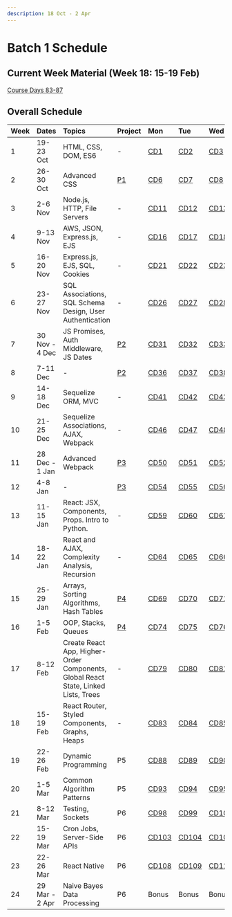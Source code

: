 ```yaml
---
description: 18 Oct - 2 Apr
---
```


# Batch 1 Schedule

## Current Week Material \(Week 18: 15-19 Feb\)

[Course Days 83-87](course-days/85-112.md#cd85)

## Overall Schedule

| Week | Dates | Topics | Project | Mon | Tue | Wed | Thu | Fri |
| :--- | :--- | :--- | :--- | :--- | :--- | :--- | :--- | :--- |
| 1 | 19-23 Oct | HTML, CSS, DOM, ES6 | - | [CD1](course-days/1-28.md#cd1) | [CD2](course-days/1-28.md#cd2) | [CD3](course-days/1-28.md#cd3) | [CD4](course-days/1-28.md#cd4) | [CD5](course-days/1-28.md#cd5) |
| 2 | 26-30 Oct | Advanced CSS | [P1](../projects/project-1-video-poker.md) | [CD6](course-days/1-28.md#cd6) | [CD7](course-days/1-28.md#cd7) | [CD8](course-days/1-28.md#cd8) | [CD9](course-days/1-28.md#cd9) | [CD10](course-days/1-28.md#cd10) |
| 3 | 2-6 Nov | Node.js, HTTP, File Servers | - | [CD11](course-days/1-28.md#cd11) | [CD12](course-days/1-28.md#cd12) | [CD13](course-days/1-28.md#cd13) | [CD14](course-days/1-28.md#cd14) | [CD15](course-days/1-28.md#cd15) |
| 4 | 9-13 Nov | AWS, JSON, Express.js, EJS | - | [CD16](course-days/1-28.md#cd16) | [CD17](course-days/1-28.md#cd17) | [CD18](course-days/1-28.md#cd18) | [CD19](course-days/1-28.md#cd19) | [CD20](course-days/1-28.md#cd20) |
| 5 | 16-20 Nov | Express.js, EJS, SQL, Cookies | - | [CD21](course-days/1-28.md#cd21) | [CD22](course-days/1-28.md#cd22) | [CD23](course-days/1-28.md#cd23) | [CD24](course-days/1-28.md#cd24) | [CD25](course-days/1-28.md#cd25) |
| 6 | 23-27 Nov | SQL Associations, SQL Schema Design, User Authentication | - | [CD26](course-days/1-28.md#cd26) | [CD27](course-days/1-28.md#cd27) | [CD28](course-days/1-28.md#cd28) | [CD29](course-days/29-56.md#cd29) | [CD30](course-days/29-56.md#cd30) |
| 7 | 30 Nov - 4 Dec | JS Promises, Auth Middleware, JS Dates | [P2](../projects/project-2-server-side-app.md) | [CD31](course-days/29-56.md#cd31) | [CD32](course-days/29-56.md#cd32) | [CD33](course-days/29-56.md#cd33) | [CD34](course-days/29-56.md#cd34) | [CD35](course-days/29-56.md#cd35) |
| 8 | 7-11 Dec | - | [P2](../projects/project-2-server-side-app.md) | [CD36](course-days/29-56.md#cd36) | [CD37](course-days/29-56.md#cd37) | [CD38](course-days/29-56.md#cd38) | [CD39](course-days/29-56.md#cd39) | [CD40](course-days/29-56.md#cd40) |
| 9 | 14-18 Dec | Sequelize ORM, MVC | - | [CD41](course-days/29-56.md#cd41) | [CD42](course-days/29-56.md#cd42) | [CD43](course-days/29-56.md#cd43) | [CD44](course-days/29-56.md#cd44) | [CD45](course-days/29-56.md#cd45) |
| 10 | 21-25 Dec | Sequelize Associations, AJAX, Webpack | - | [CD46](course-days/29-56.md#cd46) | [CD47](course-days/29-56.md#cd47) | [CD48](course-days/29-56.md#cd48) | [CD49](course-days/29-56.md#cd49) | **PH** |
| 11 | 28 Dec - 1 Jan | Advanced Webpack | [P3](../projects/project-3-full-stack-game.md) | [CD50](course-days/29-56.md#cd50) | [CD51](course-days/29-56.md#cd51) | [CD52](course-days/29-56.md#cd52) | [CD53](course-days/29-56.md#cd53) | **PH** |
| 12 | 4-8 Jan | - | [P3](../projects/project-3-full-stack-game.md) | [CD54](course-days/29-56.md#cd54) | [CD55](course-days/29-56.md#cd55) | [CD56](course-days/29-56.md#cd56) | [CD57](course-days/57-84.md#cd57) | [CD58](course-days/57-84.md#cd58) |
| 13 | 11-15 Jan | React: JSX, Components, Props. Intro to Python. | - | [CD59](course-days/57-84.md#cd59) | [CD60](course-days/57-84.md#cd60) | [CD61](course-days/57-84.md#cd61) | [CD62](course-days/57-84.md#cd62) | [CD63](course-days/57-84.md#cd63) |
| 14 | 18-22 Jan | React and AJAX, Complexity Analysis, Recursion | - | [CD64](course-days/57-84.md#cd64) | [CD65](course-days/57-84.md#cd65) | [CD66](course-days/57-84.md#cd66) | [CD67](course-days/57-84.md#cd67) | [CD68](course-days/57-84.md#cd68) |
| 15 | 25-29 Jan | Arrays, Sorting Algorithms, Hash Tables | [P4](../projects/project-4-full-stack-react-app.md) | [CD69](course-days/57-84.md#cd69) | [CD70](course-days/57-84.md#cd70) | [CD71](course-days/57-84.md#cd71) | [CD72](course-days/57-84.md#cd72) | [CD73](course-days/57-84.md#cd73) |
| 16 | 1-5 Feb | OOP, Stacks, Queues | [P4](../projects/project-4-full-stack-react-app.md) | [CD74](course-days/57-84.md#cd74) | [CD75](course-days/57-84.md#cd75) | [CD76](course-days/57-84.md#cd76) | [CD77](course-days/57-84.md#cd77) | [CD78](course-days/57-84.md#cd78) |
| 17 | 8-12 Feb | Create React App, Higher-Order Components, Global React State, Linked Lists, Trees | - | [CD79](course-days/57-84.md#cd79) | [CD80](course-days/57-84.md#cd80) | [CD81](course-days/57-84.md#cd81) | [CD82](course-days/57-84.md#cd82) | **PH** |
| 18 | 15-19 Feb | React Router, Styled Components, Graphs, Heaps | - | [CD83](course-days/57-84.md#cd83) | [CD84](course-days/57-84.md#cd84) | [CD85](course-days/85-112.md#cd85) | [CD86](course-days/85-112.md#cd86) | [CD87](course-days/85-112.md#cd87) |
| 19 | 22-26 Feb | Dynamic Programming | P5 | [CD88](course-days/85-112.md#cd88) | [CD89](course-days/85-112.md#cd89) | [CD90](course-days/85-112.md#cd90) | [CD91](course-days/85-112.md#cd91) | [CD92](course-days/85-112.md#cd92) |
| 20 | 1-5 Mar | Common Algorithm Patterns | P5 | [CD93](course-days/85-112.md#cd93) | [CD94](course-days/85-112.md#cd94) | [CD95](course-days/85-112.md#cd95) | [CD96](course-days/85-112.md#cd96) | [CD97](course-days/85-112.md#cd97) |
| 21 | 8-12 Mar | Testing, Sockets | P6 | [CD98](course-days/85-112.md#cd98) | [CD99](course-days/85-112.md#cd99) | [CD100](course-days/85-112.md#cd100) | [CD101](course-days/85-112.md#cd101) | [CD102](course-days/85-112.md#cd102) |
| 22 | 15-19 Mar | Cron Jobs, Server-Side APIs | P6 | [CD103](course-days/85-112.md#cd103) | [CD104](course-days/85-112.md#cd104) | [CD105](course-days/85-112.md#cd105) | [CD106](course-days/85-112.md#cd106) | [CD107](course-days/85-112.md#cd107) |
| 23 | 22-26 Mar | React Native | P6 | [CD108](course-days/85-112.md#cd108) | [CD109](course-days/85-112.md#cd109) | [CD110](course-days/85-112.md#cd110) | [CD111](course-days/85-112.md#cd111) | [CD112](course-days/85-112.md#cd112) |
| 24 | 29 Mar - 2 Apr | Naive Bayes Data Processing | P6 | Bonus | Bonus | Bonus | Bonus | **PH** |

